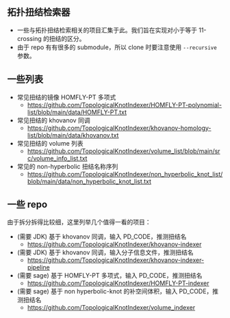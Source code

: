 ## 拓扑扭结检索器
- 一些与拓扑扭结检索相关的项目汇集于此。我们旨在实现对小于等于 11-crossing 的扭结的区分。
- 由于 repo 有有很多的 submodule，所以 clone 时要注意使用 `--recursive` 参数。

## 一些列表
- 常见扭结的镜像 HOMFLY-PT 多项式
  - https://github.com/TopologicalKnotIndexer/HOMFLY-PT-polynomial-list/blob/main/data/HOMFLY-PT.txt
- 常见扭结的 khovanov 同调
  - https://github.com/TopologicalKnotIndexer/khovanov-homology-list/blob/main/data/khovanov.txt
- 常见扭结的 volume 列表
  - https://github.com/TopologicalKnotIndexer/volume_list/blob/main/src/volume_info_list.txt
- 常见的 non-hyperbolic 扭结名称序列
  - https://github.com/TopologicalKnotIndexer/non_hyperbolic_knot_list/blob/main/data/non_hyperbolic_knot_list.txt

## 一些 repo
由于拆分拆得比较细，这里列举几个值得一看的项目：
- (需要 JDK) 基于 khovanov 同调，输入 PD_CODE，推测扭结名
  - https://github.com/TopologicalKnotIndexer/khovanov-indexer
- (需要 JDK) 基于 khovanov 同调，输入分子信息文件，推测扭结名
  - https://github.com/TopologicalKnotIndexer/khovanov-indexer-pipeline
- (需要 sage) 基于 HOMFLY-PT 多项式，输入 PD_CODE，推测扭结名
  - https://github.com/TopologicalKnotIndexer/HOMFLY-PT-indexer
- (需要 sage) 基于 non hyperbolic-knot 的补空间体积，输入 PD_CODE，推测扭结名
  - https://github.com/TopologicalKnotIndexer/volume_indexer

